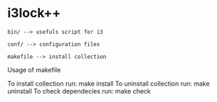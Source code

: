 <h1><bold>i3lock++</bold></h1>

    bin/ --> usefuls script for i3
    
    conf/ --> configuration files

    makefile --> install collection

Usage of makefile

To install collection run:   make install
To uninstall collection run: make uninstall
To check dependecies run:    make check

